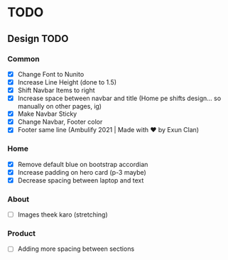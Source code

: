 # TODO

## Design TODO
### Common
- [x] Change Font to Nunito
- [x] Increase Line Height (done to 1.5)
- [x] Shift Navbar Items to right
- [x] Increase space between navbar and title (Home pe shifts design... so manually on other pages, ig)
- [x] Make Navbar Sticky
- [x] Change Navbar, Footer color
- [x] Footer same line (Ambulify 2021 | Made with ❤️  by Exun Clan)
### Home
- [x] Remove default blue on bootstrap accordian
- [x] Increase padding on hero card (p-3 maybe)
- [x] Decrease spacing between laptop and text
### About
- [ ] Images theek karo (stretching)
### Product
- [ ] Adding more spacing between sections

